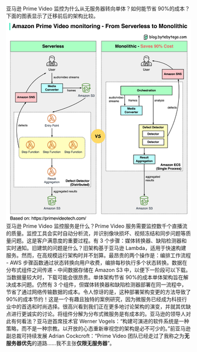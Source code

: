 亚马逊 Prime Video 监控为什么从无服务器转向单体？如何能节省 90%的成本？下面的图表显示了迁移前后的架构比较。![](../images/serverless-to-monolithic.jpeg)亚马逊 Prime Video 监控服务是什么？Prime Video 服务需要监控数千个直播流的质量。监控工具会实时自动分析流，并识别像块损坏、视频冻结和同步问题等质量问题。这是客户满意度的重要过程。有 3 个步骤：媒体转换器、缺陷检测器和实时通知。旧建筑的问题是什么？旧架构基于亚马逊 Lambda，适用于快速构建服务。然而，在高规模运行架构时并不划算。最昂贵的两个操作是：编排工作流程 - AWS 步骤函数通过状态转换向用户收费，编排每秒执行多个状态转换。数据在分布式组件之间传递 - 中间数据存储在 Amazon S3 中，以便下一阶段可以下载。当数据量较大时，下载可能会很昂贵。单体架构节省 90%的成本单体架构旨在解决成本问题。仍然有 3 个组件，但媒体转换器和缺陷检测器部署在同一流程中，节省了通过网络传输数据的成本。令人惊讶的是，这种部署架构变更的方法导致了 90%的成本节约！这是一个有趣且独特的案例研究，因为微服务已经成为科技行业中的首选和时尚选择。很高兴看到我们正在更多地讨论架构的演变，并就其优缺点进行更诚实的讨论。将组件分解为分布式微服务是有成本的。亚马逊的领导人对此有何看法？亚马逊首席技术官 Werner Vogels：“构建可演进的软件系统是一种策略，而不是一种宗教。以开放的心态重新审视您的架构是必不可少的。”前亚马逊副总裁可持续发展 Adrian Cockcroft：“Prime Video 团队已经走过了我称之为**无服务器优先**的道路……我不主张**仅限无服务器**”。